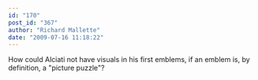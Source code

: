```yaml
---
id: "170"
post_id: "367"
author: "Richard Mallette"
date: "2009-07-16 11:18:22"
---
```

How could Alciati not have visuals in his first emblems, if an emblem is, by definition, a "picture puzzle"?
